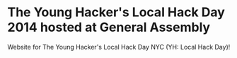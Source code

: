 The Young Hacker's Local Hack Day 2014 hosted at General Assembly
============
Website for The Young Hacker's Local Hack Day NYC (YH: Local Hack Day)!
